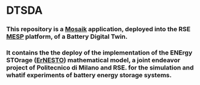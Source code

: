 # DTSDA
### This repository is a [Mosaik](https://mosaik.offis.de/) application, deployed into the RSE [MESP](https://www.rse-web.it/prodotti/mesp-multi-energy-semantic-platform/) platform, of a Battery Digital Twin.
### It contains the the deploy of the implementation of the ENErgy STOrage ([ErNESTO](https://github.com/Daveonwave/DT-rse/tree/80c1e9652bcbb8d44b42eb1188ad38b317278d3a)) mathematical model, a joint endeavor project of Politecnico di Milano and RSE. for the simulation and whatif experiments of battery energy storage systems.
